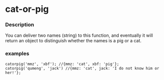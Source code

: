 # cat-or-pig

### Description

You can deliver two names (string) to this function, and eventually it will return an object to distinguish whether the names is a pig or a cat.

### examples

```
catorpig('mmz', 'xbf'); //{mmz: 'cat', xbf: 'pig'};
catorpig('qumeng', 'jack') //{mmz: 'cat', jack: 'I do not know him or her!'};
```